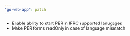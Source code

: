 ```yaml
---
"go-web-app": patch
---
```


- Enable ability to start PER in IFRC supported lanugages
- Make PER forms readOnly in case of language mismatch
